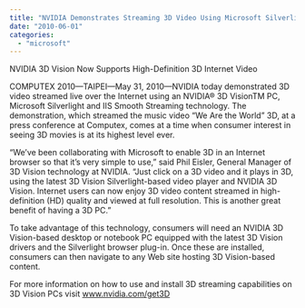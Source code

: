 ```yaml
---
title: "NVIDIA Demonstrates Streaming 3D Video Using Microsoft Silverlight"
date: "2010-06-01"
categories: 
  - "microsoft"
---
```


NVIDIA 3D Vision Now Supports High-Definition 3D Internet Video

COMPUTEX 2010—TAIPEI—May 31, 2010—NVIDIA today demonstrated 3D video streamed live over the Internet using an NVIDIA® 3D VisionTM PC, Microsoft Silverlight and IIS Smooth Streaming technology. The demonstration, which streamed the music video “We Are the World” 3D, at a press conference at Computex, comes at a time when consumer interest in seeing 3D movies is at its highest level ever.

“We’ve been collaborating with Microsoft to enable 3D in an Internet browser so that it’s very simple to use,” said Phil Eisler, General Manager of 3D Vision technology at NVIDIA. “Just click on a 3D video and it plays in 3D, using the latest 3D Vision Silverlight-based video player and NVIDIA 3D Vision. Internet users can now enjoy 3D video content streamed in high-definition (HD) quality and viewed at full resolution. This is another great benefit of having a 3D PC.”

To take advantage of this technology, consumers will need an NVIDIA 3D Vision-based desktop or notebook PC equipped with the latest 3D Vision drivers and the Silverlight browser plug-in. Once these are installed, consumers can then navigate to any Web site hosting 3D Vision-based content.

For more information on how to use and install 3D streaming capabilities on 3D Vision PCs visit www.nvidia.com/get3D
